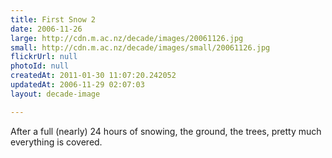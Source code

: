 ```yaml
---
title: First Snow 2
date: 2006-11-26
large: http://cdn.m.ac.nz/decade/images/20061126.jpg
small: http://cdn.m.ac.nz/decade/images/small/20061126.jpg
flickrUrl: null
photoId: null
createdAt: 2011-01-30 11:07:20.242052
updatedAt: 2006-11-29 02:07:03
layout: decade-image

---
```

After a full (nearly) 24 hours of snowing, the ground, the trees, pretty much everything is covered.
